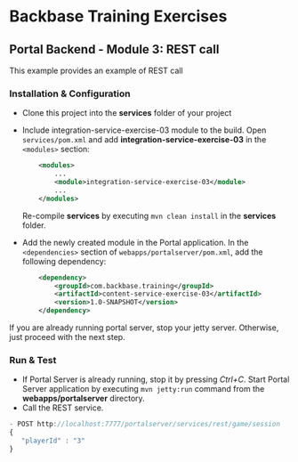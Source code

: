 # Backbase Training Exercises

## Portal Backend - Module 3: REST call

This example provides an example of REST call

### Installation & Configuration

- Clone this project into the **services** folder of your project

- Include integration-service-exercise-03 module to the build. Open `services/pom.xml` and add **integration-service-exercise-03** in the `<modules>` section:
	```xml
	    <modules>
	        ...	    
	        <module>integration-service-exercise-03</module>
	        ...
	    </modules>
	```	
	Re-compile **services** by executing `mvn clean install` in the **services** folder.

- Add the newly created module in the Portal application. In the `<dependencies>` section of `webapps/portalserver/pom.xml`, add the following dependency:

	```xml
	    <dependency>
	        <groupId>com.backbase.training</groupId>
	        <artifactId>content-service-exercise-03</artifactId>
	        <version>1.0-SNAPSHOT</version>
	    </dependency>
	```

If you are already running portal server, stop your jetty server. Otherwise, just proceed with the next step.     

### Run & Test

- If Portal Server is already running, stop it by pressing *Ctrl+C*. Start Portal Server application by executing `mvn jetty:run` command from the **webapps/portalserver** directory.
- Call the REST service.
	
```javascript
- POST http://localhost:7777/portalserver/services/rest/game/session
{
   "playerId" : "3"
}	
```	
	
	
	
